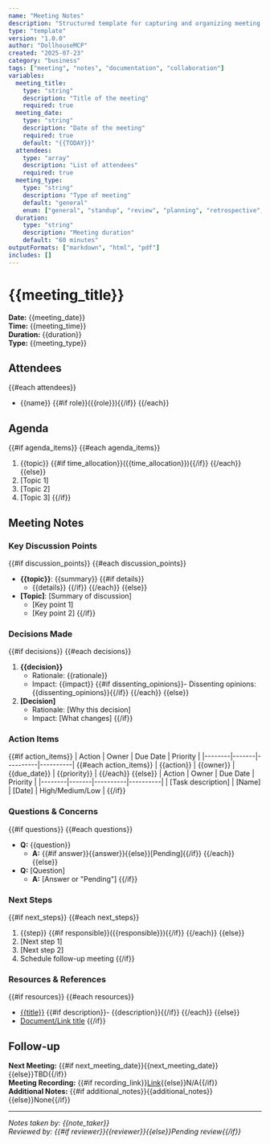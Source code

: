 ```yaml
---
name: "Meeting Notes"
description: "Structured template for capturing and organizing meeting information"
type: "template"
version: "1.0.0"
author: "DollhouseMCP"
created: "2025-07-23"
category: "business"
tags: ["meeting", "notes", "documentation", "collaboration"]
variables:
  meeting_title:
    type: "string"
    description: "Title of the meeting"
    required: true
  meeting_date:
    type: "string"
    description: "Date of the meeting"
    required: true
    default: "{{TODAY}}"
  attendees:
    type: "array"
    description: "List of attendees"
    required: true
  meeting_type:
    type: "string"
    description: "Type of meeting"
    default: "general"
    enum: ["general", "standup", "review", "planning", "retrospective", "1-on-1"]
  duration:
    type: "string"
    description: "Meeting duration"
    default: "60 minutes"
outputFormats: ["markdown", "html", "pdf"]
includes: []
---
```


# {{meeting_title}}

**Date:** {{meeting_date}}  
**Time:** {{meeting_time}}  
**Duration:** {{duration}}  
**Type:** {{meeting_type}}  

## Attendees
{{#each attendees}}
- {{name}} {{#if role}}({{role}}){{/if}}
{{/each}}

## Agenda
{{#if agenda_items}}
{{#each agenda_items}}
1. {{topic}} {{#if time_allocation}}({{time_allocation}}){{/if}}
{{/each}}
{{else}}
1. [Topic 1]
2. [Topic 2]
3. [Topic 3]
{{/if}}

## Meeting Notes

### Key Discussion Points
{{#if discussion_points}}
{{#each discussion_points}}
- **{{topic}}**: {{summary}}
  {{#if details}}
  - {{details}}
  {{/if}}
{{/each}}
{{else}}
- **[Topic]**: [Summary of discussion]
  - [Key point 1]
  - [Key point 2]
{{/if}}

### Decisions Made
{{#if decisions}}
{{#each decisions}}
1. **{{decision}}**
   - Rationale: {{rationale}}
   - Impact: {{impact}}
   {{#if dissenting_opinions}}- Dissenting opinions: {{dissenting_opinions}}{{/if}}
{{/each}}
{{else}}
1. **[Decision]**
   - Rationale: [Why this decision]
   - Impact: [What changes]
{{/if}}

### Action Items
{{#if action_items}}
| Action | Owner | Due Date | Priority |
|--------|-------|----------|----------|
{{#each action_items}}
| {{action}} | {{owner}} | {{due_date}} | {{priority}} |
{{/each}}
{{else}}
| Action | Owner | Due Date | Priority |
|--------|-------|----------|----------|
| [Task description] | [Name] | [Date] | High/Medium/Low |
{{/if}}

### Questions & Concerns
{{#if questions}}
{{#each questions}}
- **Q:** {{question}}
  - **A:** {{#if answer}}{{answer}}{{else}}[Pending]{{/if}}
{{/each}}
{{else}}
- **Q:** [Question]
  - **A:** [Answer or "Pending"]
{{/if}}

### Next Steps
{{#if next_steps}}
{{#each next_steps}}
1. {{step}} {{#if responsible}}({{responsible}}){{/if}}
{{/each}}
{{else}}
1. [Next step 1]
2. [Next step 2]
3. Schedule follow-up meeting
{{/if}}

### Resources & References
{{#if resources}}
{{#each resources}}
- [{{title}}]({{url}}) {{#if description}}- {{description}}{{/if}}
{{/each}}
{{else}}
- [Document/Link title](URL)
{{/if}}

## Follow-up
**Next Meeting:** {{#if next_meeting_date}}{{next_meeting_date}}{{else}}TBD{{/if}}  
**Meeting Recording:** {{#if recording_link}}[Link]({{recording_link}}){{else}}N/A{{/if}}  
**Additional Notes:** {{#if additional_notes}}{{additional_notes}}{{else}}None{{/if}}

---
*Notes taken by: {{note_taker}}*  
*Reviewed by: {{#if reviewer}}{{reviewer}}{{else}}Pending review{{/if}}*